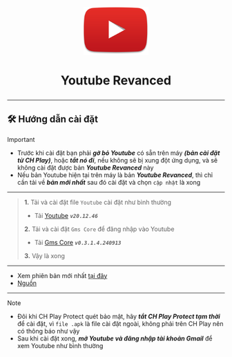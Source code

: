 <p align="center"><img src="https://github.com/Ryeodal0206/Images/blob/main/youtube.png?raw=true" alt="Youtube Logo" width="150"</p>
<h1>  <p align="center">Youtube Revanced</p> </h1>
  
---

## 🛠 Hướng dẫn cài đặt
>[!IMPORTANT]
>- Trước khi cài đặt bạn phải ***gỡ bỏ Youtube*** có sẵn trên máy ***(bản cài đặt từ CH Play)***, hoặc ***tắt nó đi***, nếu không sẽ bị xung đột ứng dụng, và sẽ không cài đặt được bản ***Youtube Revanced*** này
>- Nếu bản Youtube hiện tại trên máy là bản ***Youtube Revanced***, thì chỉ cần tải về ***bản mới nhất*** sau đó cài đặt và chọn `cập nhật` là xong

---
> **1.** Tải và cài đặt file `Youtube` cài đặt như bình thường
> - Tải [Youtube](https://github.com/Ryeodal0206/Youtube-Revanced/releases/download/YoutubeRevanced/Youtube-v20.12.46.apk) ***`v20.12.46`***
>
> **2.** Tải và cài đặt `Gms Core` để đăng nhập vào Youtube
> - Tải [Gms Core](https://github.com/Ryeodal0206/Youtube-Revanced/releases/download/YoutubeRevanced/Gms-Core-v0.3.1.4.240913.apk) ***`v0.3.1.4.240913`***
>
> **3.** Vậy là xong

---
- Xem phiên bản mới nhất [tại đây](https://github.com/Ryeodal0206/Youtube-Revanced/releases)
- [Nguồn ](https://github.com/j-hc/revanced-magisk-module/releases)
----
>[!NOTE]
>
>- Đôi khi CH Play Protect quét bảo mật, hãy ***tắt CH Play Protect tạm thời*** để cài đặt, vì `file .apk` là file cài đặt ngoài, không phải trên CH Play nên có thông báo như vậy
>- Sau khi cài đặt xong, ***mở Youtube và đăng nhập tài khoản Gmail*** để xem Youtube như bình thường
